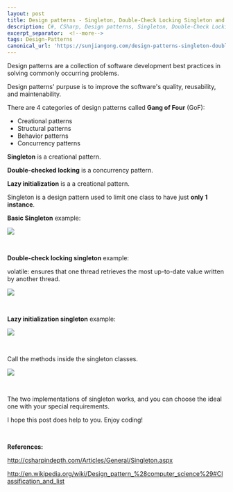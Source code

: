 ```yaml
---
layout: post
title: Design patterns - Singleton, Double-Check Locking Singleton and Lazy initialization
description: C#, CSharp, Design patterns, Singleton, Double-Check Locking Singleton and Lazy initialization
excerpt_separator:  <!--more-->
tags: Design-Patterns
canonical_url: 'https://sunjiangong.com/design-patterns-singleton-double-check-locking-singleton-lazy-initialization/'
---
```


Design patterns are a collection of software development best practices in solving commonly occurring problems.

Design patterns' purpuse is to improve the software's quality, reusability, and maintenability.

<!--more-->

There are 4 categories of design patterns called **Gang of Four** (GoF):

- Creational patterns
- Structural patterns
- Behavior patterns
- Concurrency patterns


**Singleton** is a creational pattern. 

**Double-checked locking** is a concurrency pattern.

**Lazy initialization** is a a creational pattern.


Singleton is a design pattern used to limit one class to have just **only 1 instance**.



**Basic Singleton** example:


![](./../../../assets/images/Singleton/basic_singleton.png)


<br/>

**Double-check locking singleton** example:

volatile: ensures that one thread retrieves the most up-to-date value written by another thread.

![](./../../../assets/images/Singleton/double_check_locking_singleton.png)


<br/>

**Lazy initialization singleton** example:


![](./../../../assets/images/Singleton/lazy_initialization_singleton.png)


<br/>

Call the methods inside the singleton classes.

![](./../../../assets/images/Singleton/call.png)

<br/>

The two implementations of singleton works, and you can choose the ideal one with your special requirements. 


I hope this post does help to you. Enjoy coding!

<br/>

**References:**

http://csharpindepth.com/Articles/General/Singleton.aspx

http://en.wikipedia.org/wiki/Design_pattern_%28computer_science%29#Classification_and_list

